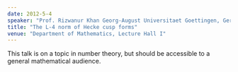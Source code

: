 ```yaml
---
date: 2012-5-4
speaker: "Prof. Rizwanur Khan Georg-August Universitaet Goettingen, Germany"
title: "The L-4 norm of Hecke cusp forms"
venue: "Department of Mathematics, Lecture Hall I"
---
```

This talk is on a topic in number theory, but should be accessible to
a general mathematical audience.

